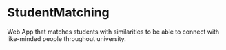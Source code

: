 # StudentMatching
Web App that matches students with similarities to be able to connect with like-minded people throughout university.
